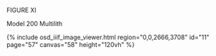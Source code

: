 FIGURE XI 

Model 200 Multilith 

{% include osd_iiif_image_viewer.html region="0,0,2666,3708" id="11" page="57" canvas="58" height="120vh" %}